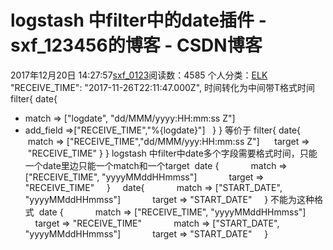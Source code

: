 # logstash 中filter中的date插件 - sxf_123456的博客 - CSDN博客
2017年12月20日 14:27:57[sxf_0123](https://me.csdn.net/sxf_123456)阅读数：4585
个人分类：[ELK](https://blog.csdn.net/sxf_123456/article/category/7036606)
"RECEIVE_TIME": "2017-11-26T22:11:47.000Z",
时间转化为中间带T格式时间
filter{
date{
- match => ["logdate", "dd/MMM/yyyy:HH:mm:ss Z"]  
- add_field =>["RECEIVE_TIME","%{logdate}"]
  
}
}
等价于
filter{
date{
     match => ["RECEIVE_TIME","dd/MMM/yyy:HH:mm:ss Z"]
     target =>  "RECEIVE_TIME"
}
}
logstash 中filter中date多个字段需要格式时间，只能一个date里边只能一个match和一个target
 date {
            match => ["RECEIVE_TIME", "yyyyMMddHHmmss"]
            target => "RECEIVE_TIME"
    }
    date{
            match => ["START_DATE", "yyyyMMddHHmmss"]
            target => "START_DATE"
    }
不能为这种格式
 date {
            match => ["RECEIVE_TIME", "yyyyMMddHHmmss"]
            target => "RECEIVE_TIME"
            match => ["START_DATE", "yyyyMMddHHmmss"]
            target => "START_DATE"
    }
